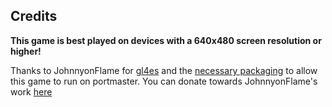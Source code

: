 ## Credits

**This game is best played on devices with a 640x480 screen resolution or higher!**

Thanks to JohnnyonFlame for [gl4es](https://github.com/ptitSeb/gl4es/pull/362) and the [necessary packaging](https://github.com/JohnnyonFlame/BoxofPatches) to allow this game to run on portmaster.
You can donate towards JohnnyonFlame's work [here](https://ko-fi.com/johnnyonflame)

